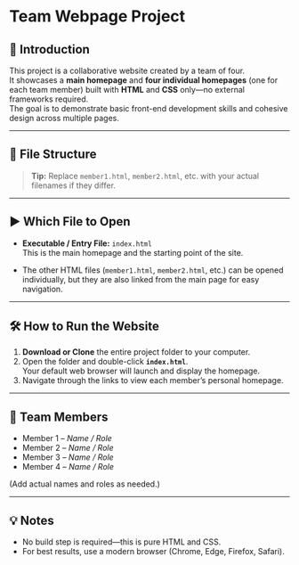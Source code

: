# Team Webpage Project

## 📖 Introduction
This project is a collaborative website created by a team of four.  
It showcases a **main homepage** and **four individual homepages** (one for each team member) built with **HTML** and **CSS** only—no external frameworks required.  
The goal is to demonstrate basic front-end development skills and cohesive design across multiple pages.

---

## 📂 File Structure



> **Tip:** Replace `member1.html`, `member2.html`, etc. with your actual filenames if they differ.

---

## ▶️ Which File to Open
- **Executable / Entry File:** `index.html`  
  This is the main homepage and the starting point of the site.

- The other HTML files (`member1.html`, `member2.html`, etc.) can be opened individually, but they are also linked from the main page for easy navigation.

---

## 🛠️ How to Run the Website
1. **Download or Clone** the entire project folder to your computer.
2. Open the folder and double-click **`index.html`**.  
   Your default web browser will launch and display the homepage.
3. Navigate through the links to view each member’s personal homepage.

---

## 👥 Team Members
- Member 1 – *Name / Role*
- Member 2 – *Name / Role*
- Member 3 – *Name / Role*
- Member 4 – *Name / Role*

(Add actual names and roles as needed.)

---

## 💡 Notes
- No build step is required—this is pure HTML and CSS.
- For best results, use a modern browser (Chrome, Edge, Firefox, Safari).
